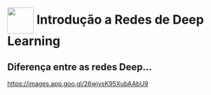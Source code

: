 <h1>
     <img align="center" width="60px" src="https://hermes.dio.me/courses/badge/dabc8205-4a91-473c-acbd-b310d8db3df2.png">
    <span>Introdução a Redes de Deep Learning</span>
</h1>

## Diferença entre as redes Deep...

https://images.app.goo.gl/26wjysK95XubAAbU9
